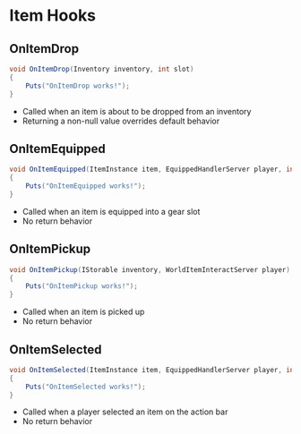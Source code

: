 # Item Hooks

## OnItemDrop

``` csharp
void OnItemDrop(Inventory inventory, int slot)
{
    Puts("OnItemDrop works!");
}
```

 * Called when an item is about to be dropped from an inventory
 * Returning a non-null value overrides default behavior

## OnItemEquipped

``` csharp
void OnItemEquipped(ItemInstance item, EquippedHandlerServer player, int slot)
{
    Puts("OnItemEquipped works!");
}
```

 * Called when an item is equipped into a gear slot
 * No return behavior

## OnItemPickup

``` csharp
void OnItemPickup(IStorable inventory, WorldItemInteractServer player)
{
    Puts("OnItemPickup works!");
}
```

 * Called when an item is picked up
 * No return behavior

## OnItemSelected

``` csharp
void OnItemSelected(ItemInstance item, EquippedHandlerServer player, int slot, byte sessionId)
{
    Puts("OnItemSelected works!");
}
```

 * Called when a player selected an item on the action bar
 * No return behavior
